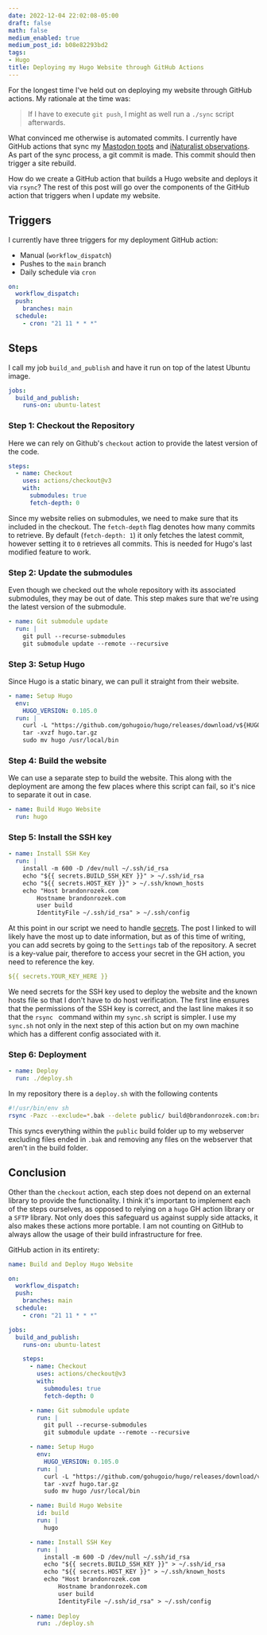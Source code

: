 ```yaml
---
date: 2022-12-04 22:02:08-05:00
draft: false
math: false
medium_enabled: true
medium_post_id: b08e82293bd2
tags:
- Hugo
title: Deploying my Hugo Website through GitHub Actions
---
```


For the longest time I've held out on deploying my website through GitHub actions. My rationale at the time was:

>  If I have to execute `git push`, I might as well run a `./sync` script afterwards.

What convinced me otherwise is automated commits. I currently have GitHub actions that sync my [Mastodon toots](/toots/) and [iNaturalist observations](/observations/). As part of the sync process, a git commit is made. This commit should then trigger a site rebuild.

How do we create a GitHub action that builds a Hugo website and deploys it via `rsync`? The rest of this post will go over the components of the GitHub action that triggers when I update my website.

## Triggers

I currently have three triggers for my deployment GitHub action:

- Manual (`workflow_dispatch`)
- Pushes to the `main` branch
- Daily schedule via `cron`

```yml
on:
  workflow_dispatch:
  push:
    branches: main
  schedule:
    - cron: "21 11 * * *"
```

## Steps

I call my job `build_and_publish` and have it run on top of the latest Ubuntu image.

```yml
jobs:
  build_and_publish:
    runs-on: ubuntu-latest
```

### Step 1: Checkout the Repository

Here we can rely on Github's `checkout` action to provide the latest version of the code.

```yml
steps:
  - name: Checkout
    uses: actions/checkout@v3
    with:
      submodules: true
      fetch-depth: 0
```

Since my website relies on submodules, we need to make sure that its included in the checkout. The `fetch-depth` flag denotes how many commits to retrieve. By default (`fetch-depth: 1`) it only fetches the latest commit, however setting it to `0` retrieves all commits. This is needed for Hugo's last modified feature to work. 

### Step 2: Update the submodules

Even though we checked out the whole repository with its associated submodules, they may be out of date. This step makes sure that we're using the latest version of the submodule.

```yaml
- name: Git submodule update
  run: |
    git pull --recurse-submodules
    git submodule update --remote --recursive
```

### Step 3: Setup Hugo

Since Hugo is a static binary, we can pull it straight from their website.

```yaml
- name: Setup Hugo
  env:
    HUGO_VERSION: 0.105.0
  run: |
    curl -L "https://github.com/gohugoio/hugo/releases/download/v${HUGO_VERSION}/hugo_${HUGO_VERSION}_Linux-64bit.tar.gz" --output hugo.tar.gz
    tar -xvzf hugo.tar.gz
    sudo mv hugo /usr/local/bin
```

### Step 4: Build the website

We can use a separate step to build the website. This along with the deployment are among the few  places where this script can fail, so it's nice to separate it out in case.

```yaml
- name: Build Hugo Website
  run: hugo
```

### Step 5: Install the SSH key

```yaml
- name: Install SSH Key
  run: |
    install -m 600 -D /dev/null ~/.ssh/id_rsa
    echo "${{ secrets.BUILD_SSH_KEY }}" > ~/.ssh/id_rsa
    echo "${{ secrets.HOST_KEY }}" > ~/.ssh/known_hosts
    echo "Host brandonrozek.com
        Hostname brandonrozek.com
        user build
        IdentityFile ~/.ssh/id_rsa" > ~/.ssh/config
```

At this point in our script we need to handle [secrets](https://docs.github.com/en/actions/security-guides/encrypted-secrets). The post I linked to will likely have the most up to date information, but as of this time of writing, you can add secrets by going to the `Settings` tab of the repository. A secret is a key-value pair,  therefore to access your secret in the GH action, you need to reference the key.

```yaml
${{ secrets.YOUR_KEY_HERE }}
```

We need secrets for the SSH key used to deploy the website and the known hosts file so that I don't have to do host verification. The first line ensures that the permissions of the SSH key is correct, and the last line makes it so that the `rsync ` command within my `sync.sh` script is simpler. I use my `sync.sh` not only in the next step of this action but on my own machine which has a different config associated with it.

### Step 6: Deployment

```yaml
- name: Deploy
  run: ./deploy.sh
```

In my repository there is a `deploy.sh` with the following contents

```bash
#!/usr/bin/env sh
rsync -Pazc --exclude=*.bak --delete public/ build@brandonrozek.com:brandonrozek/
```

This syncs everything within the `public` build folder up to my webserver excluding files ended in `.bak` and removing any files on the webserver that aren't in the build folder.

## Conclusion

Other than the `checkout` action, each step does not depend on an external library  to provide the functionality. I think it's important to implement each of the steps ourselves, as opposed to relying on a `hugo` GH action library or a `SFTP` library. Not only does this safeguard us against supply side attacks, it also makes these actions more portable. I am not counting on GitHub to always allow the usage of their build infrastructure for free.

GitHub action in its entirety:

```yaml
name: Build and Deploy Hugo Website

on:
  workflow_dispatch:
  push:
    branches: main
  schedule:
    - cron: "21 11 * * *"

jobs:
  build_and_publish:
    runs-on: ubuntu-latest

    steps:
      - name: Checkout
        uses: actions/checkout@v3
        with:
          submodules: true
          fetch-depth: 0

      - name: Git submodule update
        run: |
          git pull --recurse-submodules
          git submodule update --remote --recursive

      - name: Setup Hugo
        env:
          HUGO_VERSION: 0.105.0
        run: |
          curl -L "https://github.com/gohugoio/hugo/releases/download/v${HUGO_VERSION}/hugo_${HUGO_VERSION}_Linux-64bit.tar.gz" --output hugo.tar.gz
          tar -xvzf hugo.tar.gz
          sudo mv hugo /usr/local/bin

      - name: Build Hugo Website
        id: build
        run: |
          hugo

      - name: Install SSH Key
        run: |
          install -m 600 -D /dev/null ~/.ssh/id_rsa
          echo "${{ secrets.BUILD_SSH_KEY }}" > ~/.ssh/id_rsa
          echo "${{ secrets.HOST_KEY }}" > ~/.ssh/known_hosts
          echo "Host brandonrozek.com
              Hostname brandonrozek.com
              user build
              IdentityFile ~/.ssh/id_rsa" > ~/.ssh/config
      
      - name: Deploy
        run: ./deploy.sh
```